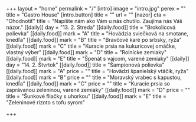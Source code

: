 +++
layout = "home"
permalink = "/"
[intro]
image = "intro.jpg"
perex = ""
title = "Gastro House"
[intro.button]
title = ""
url = ""
[nazor]
cta = "Ohodnotiť"
title = "Napíšte nám ako Vám u nás chutilo. Zaujíma nás Váš názor."
[[daily]]
day = "13. 2. Streda"
[[daily.food]]
title = "Brokolicová polievka"
[[daily.food]]
mark = "A"
title = "Hovädzia sviečková na smotane, knedľa"
[[daily.food]]
mark = "B"
title = "Bravčové karé po srbsky, ryža"
[[daily.food]]
mark = "C"
title = "Kuracie prsia na kukuricovej omáčke, vlastný výber"
[[daily.food]]
mark = "D"
title = "Rolnícke zemiaky"
[[daily.food]]
mark = "E"
title = "Špenát s vajcom, varené zemiaky"
[[daily]]
day = "14. 2. Štvrtok"
[[daily.food]]
title = "Šampionová polievka"
[[daily.food]]
mark = "A"
price = ""
title = "Hovädzí španielský vtáčik, ryža"
[[daily.food]]
mark = "B"
price = ""
title = "Moravský vrabec s kapustou, knedľa"
[[daily.food]]
mark = "C"
price = ""
title = "Kuracie prsia so zaprávanou zeleninou, varené zemiaky"
[[daily.food]]
mark = "D"
price = ""
title = "Šunkové fliačky s uhorkou"
[[daily.food]]
mark = "E"
title = "Zeleninové rizoto s tofu syrom"

+++
